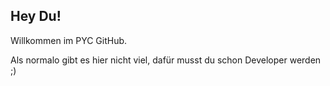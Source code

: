 ## Hey Du!

Willkommen im PYC GitHub.

Als normalo gibt es hier nicht viel, dafür musst du schon Developer werden ;)

